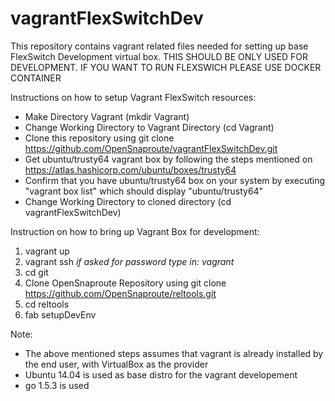 # vagrantFlexSwitchDev
This repository contains vagrant related files needed for setting up base FlexSwitch Development virtual box. THIS SHOULD BE ONLY USED FOR DEVELOPMENT. IF YOU WANT TO RUN FLEXSWICH PLEASE USE DOCKER CONTAINER

Instructions on how to setup Vagrant FlexSwitch resources:

- Make Directory Vagrant (mkdir Vagrant)
- Change Working Directory to Vagrant Directory (cd Vagrant)
- Clone this repository using git clone https://github.com/OpenSnaproute/vagrantFlexSwitchDev.git
- Get ubuntu/trusty64 vagrant box by following the steps mentioned on https://atlas.hashicorp.com/ubuntu/boxes/trusty64
- Confirm that you have ubuntu/trusty64 box on your system by executing "vagrant box list" which should display
  "ubuntu/trusty64"
- Change Working Directory to cloned directory (cd vagrantFlexSwitchDev)

Instruction on how to bring up Vagrant Box for development:

1. vagrant up
2. vagrant ssh
        *if asked for password type in: vagrant*
3. cd git
4. Clone OpenSnaproute Repository using git clone https://github.com/OpenSnaproute/reltools.git
5. cd reltools
6. fab setupDevEnv

Note:
 - The above mentioned steps assumes that vagrant is already installed by the end user, with VirtualBox as the provider
 - Ubuntu 14.04 is used as base distro for the vagrant developement
 - go 1.5.3 is used
